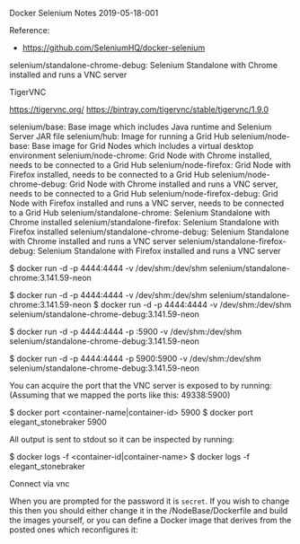 Docker Selenium Notes 2019-05-18-001

Reference:
* https://github.com/SeleniumHQ/docker-selenium


selenium/standalone-chrome-debug: Selenium Standalone with Chrome installed and runs a VNC server


TigerVNC

https://tigervnc.org/
https://bintray.com/tigervnc/stable/tigervnc/1.9.0


selenium/base: Base image which includes Java runtime and Selenium Server JAR file
selenium/hub: Image for running a Grid Hub
selenium/node-base: Base image for Grid Nodes which includes a virtual desktop environment
selenium/node-chrome: Grid Node with Chrome installed, needs to be connected to a Grid Hub
selenium/node-firefox: Grid Node with Firefox installed, needs to be connected to a Grid Hub
selenium/node-chrome-debug: Grid Node with Chrome installed and runs a VNC server, needs to be connected to a Grid Hub
selenium/node-firefox-debug: Grid Node with Firefox installed and runs a VNC server, needs to be connected to a Grid Hub
selenium/standalone-chrome: Selenium Standalone with Chrome installed
selenium/standalone-firefox: Selenium Standalone with Firefox installed
selenium/standalone-chrome-debug: Selenium Standalone with Chrome installed and runs a VNC server
selenium/standalone-firefox-debug: Selenium Standalone with Firefox installed and runs a VNC server

$ docker run -d -p 4444:4444 -v /dev/shm:/dev/shm selenium/standalone-chrome:3.141.59-neon


$ docker run -d -p 4444:4444 -v /dev/shm:/dev/shm selenium/standalone-chrome:3.141.59-neon
$ docker run -d -p 4444:4444 -v /dev/shm:/dev/shm selenium/standalone-chrome-debug:3.141.59-neon

$ docker run -d -p 4444:4444 -p <port4VNC>:5900 -v /dev/shm:/dev/shm selenium/standalone-chrome-debug:3.141.59-neon

$ docker run -d -p 4444:4444 -p 5900:5900 -v /dev/shm:/dev/shm selenium/standalone-chrome-debug:3.141.59-neon

You can acquire the port that the VNC server is exposed to by running: (Assuming that we mapped the ports like this: 49338:5900)

$ docker port <container-name|container-id> 5900
$ docker port elegant_stonebraker 5900

All output is sent to stdout so it can be inspected by running:

$ docker logs -f <container-id|container-name>
$ docker logs -f elegant_stonebraker

Connect via vnc


When you are prompted for the password it is `secret`. If you wish to change this then you should either change it in the /NodeBase/Dockerfile and build the images yourself, or you can define a Docker image that derives from the posted ones which reconfigures it:
